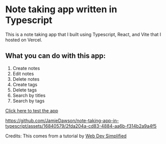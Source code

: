 # Note taking app written in Typescript

This is a note taking app that I built using Typescript, React, and Vite that I hosted on Vercel.

## What you can do with this app:

1. Create notes
2. Edit notes
3. Delete notes
4. Create tags
5. Delete tags
6. Search by titles
7. Search by tags

[Click here to test the app](https://note-taking-app-in-typescript-alr5.vercel.app/)

https://github.com/JamieDawson/note-taking-app-in-typescript/assets/16840579/2fda204a-cd83-4884-aa6b-f314b2a9a4f5

Credits: This comes from a tutorial by [Web Dev Simplified](https://www.youtube.com/watch?v=j898RGRw0b4)
